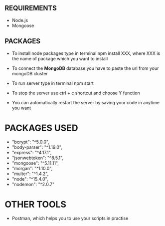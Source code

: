## REQUIREMENTS
- Node.js
- Mongoose

## PACKAGES

- To install node packages type in terminal npm install XXX, where XXX is the name of package which you want to install
- To connect the **MongoDB** database you have to paste the url from your mongoDB cluster

- To run server type in terminal npm start

- To stop the server use ctrl + c shortcut and choose Y function

- You can automatically restart the server by saving your code in anytime you want

# PACKAGES USED

-    "bcrypt": "^5.0.0",
-    "body-parser": "^1.19.0",
-    "express": "^4.17.1",
-    "jsonwebtoken": "^8.5.1",
-    "mongoose": "^5.11.11",
-    "morgan": "^1.10.0",
-    "multer": "^1.4.2",
-    "node": "^15.4.0",
-    "nodemon": "^2.0.7"

# OTHER TOOLS

- Postman, which helps you to use your scripts in practise